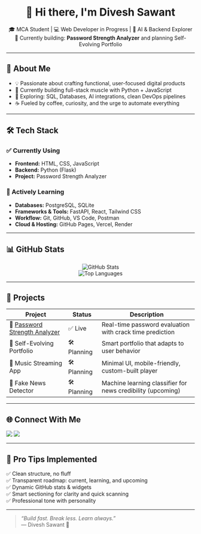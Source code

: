 <h1 align="center">👋 Hi there, I'm Divesh Sawant</h1>

<p align="center">
  🎓 MCA Student | 💻 Web Developer in Progress | 🧠 AI & Backend Explorer  
  🚀 Currently building: <strong>Password Strength Analyzer</strong> and planning Self-Evolving Portfolio
</p>

---

## 🧠 About Me

- 💡 Passionate about crafting functional, user-focused digital products  
- 🔧 Currently building full-stack muscle with Python + JavaScript  
- 🌱 Exploring: SQL, Databases, AI integrations, clean DevOps pipelines  
- ☕ Fueled by coffee, curiosity, and the urge to automate everything

---

## 🛠️ Tech Stack

### ✅ Currently Using

- **Frontend:** HTML, CSS, JavaScript  
- **Backend:** Python (Flask)  
- **Project:** Password Strength Analyzer

### 🧪 Actively Learning

- **Databases:** PostgreSQL, SQLite  
- **Frameworks & Tools:** FastAPI, React, Tailwind CSS  
- **Workflow:** Git, GitHub, VS Code, Postman  
- **Cloud & Hosting:** GitHub Pages, Vercel, Render

---

## 📊 GitHub Stats

<p align="center">
  <img src="https://github-readme-stats.vercel.app/api?username=droid-create&show_icons=true&theme=tokyonight" alt="GitHub Stats" />
  <br/>
  <img src="https://github-readme-stats.vercel.app/api/top-langs/?username=droid-create&layout=compact&theme=tokyonight" alt="Top Languages" />
</p>

---

## 🚀 Projects

| Project | Status | Description |
|--------|--------|-------------|
| 🔐 [Password Strength Analyzer](https://github.com/droid-create/password-strength-analyzer.git) | ✅ Live | Real-time password evaluation with crack time prediction |
| 🧠 Self-Evolving Portfolio | 🛠️ Planning | Smart portfolio that adapts to user behavior |
| 🎵 Music Streaming App | 🛠️ Planning | Minimal UI, mobile-friendly, custom-built player |
| 📡 Fake News Detector | 🛠️ Planning | Machine learning classifier for news credibility (upcoming)

---

## 🌐 Connect With Me

<p>
  <a href="https://linkedin.com/in/sawantdivesh"><img src="https://img.shields.io/badge/LinkedIn-blue?style=flat&logo=linkedin" /></a>
  <a href="mailto:work4divesh@gail.com"><img src="https://img.shields.io/badge/Gmail-red?style=flat&logo=gmail&logoColor=white" /></a>
</p>

---

## 🧩 Pro Tips Implemented

✅ Clean structure, no fluff  
✅ Transparent roadmap: current, learning, and upcoming  
✅ Dynamic GitHub stats & widgets  
✅ Smart sectioning for clarity and quick scanning  
✅ Professional tone with personality

---

> _“Build fast. Break less. Learn always.”_  
> — Divesh Sawant 🚀
